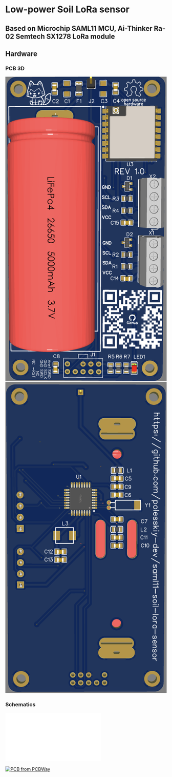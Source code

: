 # Low-power Soil LoRa sensor
## Based on Microchip SAML11 MCU, Ai-Thinker Ra-02 Semtech SX1278 LoRa module

## Hardware
### PCB 3D
![PCB Top](hardware/Screenshot%202022-08-22%20at%2016.31.06.png)
![PCB Bottom](hardware/Screenshot%202022-08-22%20at%2016.31.36.png)

### Schematics
<embed src="hardware/Schematic_saml11-soil-lora-sensor_2022-08-22.pdf" type="application/pdf">

<a href="https://www.pcbway.com/project/shareproject/W474886AS2D1_Gerber_PCB_saml11_soil_lora_sensor_9acf1eb5.html"><img src="https://www.pcbway.com/project/img/images/frompcbway-1220.png" alt="PCB from PCBWay" /></a>

